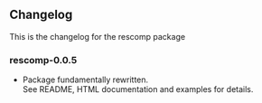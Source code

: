 ## Changelog

This is the changelog for the rescomp package

### rescomp-0.0.5

* Package fundamentally rewritten.  
  See README, HTML documentation and examples for details.

